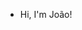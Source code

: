 - Hi, I'm João!

<!---
passadeira/passadeira is a ✨ special ✨ repository because its `README.md` (this file) appears on your GitHub profile.
You can click the Preview link to take a look at your changes.
--->
